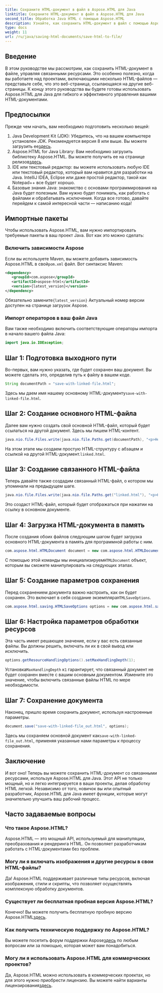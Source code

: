 ```yaml
---
title: Сохраните HTML-документ в файл в Aspose.HTML для Java
linktitle: Сохраните HTML-документ в файл в Aspose.HTML для Java
second_title: Обработка Java HTML с помощью Aspose.HTML
description: Узнайте, как сохранить HTML-документ в файл с помощью Aspose.HTML для Java, который идеально подходит для удобной обработки нескольких связанных ресурсов.
type: docs
weight: 11
url: /ru/java/saving-html-documents/save-html-to-file/
---
```

## Введение
В этом руководстве мы рассмотрим, как сохранить HTML-документ в файле, управляя связанными ресурсами. Это особенно полезно, когда вы работаете над проектами, включающими несколько HTML-файлов — представьте себе, что это веб-страница, ссылающаяся на другие веб-страницы. К концу этого руководства вы будете готовы использовать Aspose.HTML для Java для гибкого и эффективного управления вашими HTML-документами.
## Предпосылки
Прежде чем начать, вам необходимо подготовить несколько вещей:
1.  Java Development Kit (JDK): Убедитесь, что на вашем компьютере установлен JDK. Рекомендуется версия 8 или выше. Вы можете загрузить ее[здесь](https://www.oracle.com/java/technologies/javase-jdk11-downloads.html).
2.  Aspose.HTML for Java Library: Вам необходимо загрузить библиотеку Aspose.HTML. Вы можете получить ее на странице релизов[здесь](https://releases.aspose.com/html/java/).
3. IDE или текстовый редактор: вы можете использовать любую IDE или текстовый редактор, который вам нравится для разработки на Java. IntelliJ IDEA, Eclipse или даже простой редактор, такой как Notepad++ все будет хорошо.
4. Базовые знания Java: знакомство с основами программирования на Java будет полезным. Вам нужно будет понимать, как работать с файлами и обрабатывать исключения.
Когда все готово, давайте перейдем к самой интересной части — написанию кода!
## Импортные пакеты
Чтобы использовать Aspose.HTML, вам нужно импортировать требуемые пакеты в ваш проект Java. Вот как это можно сделать:
### Включить зависимости Aspose
 Если вы используете Maven, вы можете добавить зависимость Aspose.HTML в свой`pom.xml` файл. Вот синтаксис Maven:
```xml
<dependency>
   <groupId>com.aspose</groupId>
   <artifactId>aspose-html</artifactId>
   <version>{latest_version}</version>
</dependency>
```
 Обязательно замените`{latest_version}` Актуальный номер версии доступен на странице загрузок Aspose.
### Импорт операторов в ваш файл Java
Вам также необходимо включить соответствующие операторы импорта в начало вашего файла Java:
```java
import java.io.IOException;
```

## Шаг 1: Подготовка выходного пути
Во-первых, вам нужно указать, где будет сохранен ваш документ. Вы можете сделать это, определив путь к файлу в вашем коде.
```java
String documentPath = "save-with-linked-file.html";
```
 Здесь мы даем имя нашему основному HTML-документу`save-with-linked-file.html`.
## Шаг 2: Создание основного HTML-файла
Далее вам нужно создать свой основной HTML-файл, который будет ссылаться на другой документ. Здесь мы пишем HTML-контент.
```java
java.nio.file.Files.write(java.nio.file.Paths.get(documentPath), "<p>Hello World!</p><a href='linked.html'>linked file</a>".getBytes());
```
 На этом этапе мы создаем простую HTML-структуру с абзацем и ссылкой на другой HTML-документ.`linked.html`.
## Шаг 3: Создание связанного HTML-файла
Теперь давайте также создадим связанный HTML-файл, о котором мы упоминали на предыдущем шаге.
```java
java.nio.file.Files.write(java.nio.file.Paths.get("linked.html"), "<p>Hello linked file!</p>".getBytes());
```
Это создаст HTML-файл, который будет отображаться при нажатии на ссылку в основном документе.
## Шаг 4: Загрузка HTML-документа в память
После создания обоих файлов следующим шагом будет загрузка основного HTML-документа в память для программной работы с ним.
```java
com.aspose.html.HTMLDocument document = new com.aspose.html.HTMLDocument(documentPath);
```
 С помощью этой команды мы инициализируем`HTMLDocument` объект, которым вы сможете манипулировать на следующих этапах.
## Шаг 5: Создание параметров сохранения
Перед сохранением документа важно настроить, как он будет сохранен. Это включает в себя создание экземпляра`HTMLSaveOptions`.
```java
com.aspose.html.saving.HTMLSaveOptions options = new com.aspose.html.saving.HTMLSaveOptions();
```
## Шаг 6: Настройка параметров обработки ресурсов
Эта часть имеет решающее значение, если у вас есть связанные файлы. Вы должны решить, включать ли их в свой вывод или исключить. 
```java
options.getResourceHandlingOptions().setMaxHandlingDepth(1);
```
 Установка`MaxHandlingDepth` к`1` гарантирует, что связанный документ не будет сохранен вместе с вашим основным документом. Измените это значение, чтобы включить связанные файлы HTML по мере необходимости.
## Шаг 7: Сохранение документа
Наконец, пришло время сохранить документ, используя настроенные параметры.
```java
document.save("save-with-linked-file_out.html", options);
```
 Здесь мы сохраняем основной документ как`save-with-linked-file_out.html`, применяя указанные нами параметры к процессу сохранения.
## Заключение
И вот оно! Теперь вы можете сохранить HTML-документ со связанными ресурсами, используя Aspose.HTML для Java. Этот API не только мощный, но и легко интегрируется в ваши проекты, делая обработку HTML легкой. Независимо от того, новичок вы или опытный разработчик, Aspose.HTML для Java имеет функции, которые могут значительно улучшить ваш рабочий процесс.
## Часто задаваемые вопросы
### Что такое Aspose.HTML?  
Aspose.HTML — это мощный API, используемый для манипуляции, преобразования и рендеринга HTML. Он позволяет разработчикам работать с HTML-документами без проблем.
### Могу ли я включать изображения и другие ресурсы в свои HTML-файлы?  
Да! Aspose.HTML поддерживает различные типы ресурсов, включая изображения, стили и скрипты, что позволяет осуществлять комплексную обработку документов.
### Существует ли бесплатная пробная версия Aspose.HTML?  
 Конечно! Вы можете получить бесплатную пробную версию Aspose.HTML[здесь](https://releases.aspose.com/).
### Как получить техническую поддержку по Aspose.HTML?  
 Вы можете посетить форум поддержки Aspose[здесь](https://forum.aspose.com/c/html/29) по любым вопросам или за помощью, которая может вам понадобиться.
### Могу ли я использовать Aspose.HTML для коммерческих проектов?  
Да, Aspose.HTML можно использовать в коммерческих проектах, но для этого нужно приобрести лицензию. Вы можете найти варианты лицензирования[здесь](https://purchase.aspose.com/buy).